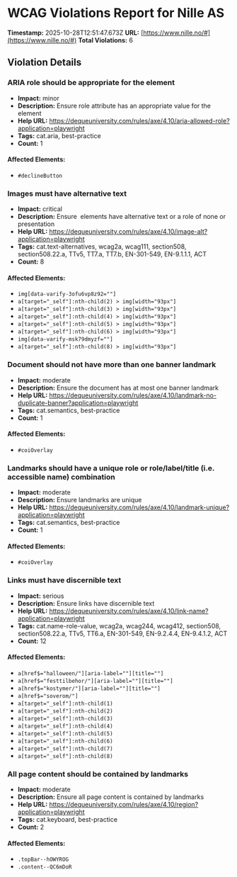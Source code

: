 # WCAG Violations Report for Nille AS

**Timestamp:** 2025-10-28T12:51:47.673Z
**URL:** [https://www.nille.no/#](https://www.nille.no/#)
**Total Violations:** 6

## Violation Details

### ARIA role should be appropriate for the element

- **Impact:** minor
- **Description:** Ensure role attribute has an appropriate value for the element
- **Help URL:** https://dequeuniversity.com/rules/axe/4.10/aria-allowed-role?application=playwright
- **Tags:** cat.aria, best-practice
- **Count:** 1

#### Affected Elements:

- `#declineButton`

### Images must have alternative text

- **Impact:** critical
- **Description:** Ensure <img> elements have alternative text or a role of none or presentation
- **Help URL:** https://dequeuniversity.com/rules/axe/4.10/image-alt?application=playwright
- **Tags:** cat.text-alternatives, wcag2a, wcag111, section508, section508.22.a, TTv5, TT7.a, TT7.b, EN-301-549, EN-9.1.1.1, ACT
- **Count:** 8

#### Affected Elements:

- `img[data-varify-3ofu6vp8z92=""]`
- `a[target="_self"]:nth-child(2) > img[width="93px"]`
- `a[target="_self"]:nth-child(3) > img[width="93px"]`
- `a[target="_self"]:nth-child(4) > img[width="93px"]`
- `a[target="_self"]:nth-child(5) > img[width="93px"]`
- `a[target="_self"]:nth-child(6) > img[width="93px"]`
- `img[data-varify-msk79dmyzf=""]`
- `a[target="_self"]:nth-child(8) > img[width="93px"]`

### Document should not have more than one banner landmark

- **Impact:** moderate
- **Description:** Ensure the document has at most one banner landmark
- **Help URL:** https://dequeuniversity.com/rules/axe/4.10/landmark-no-duplicate-banner?application=playwright
- **Tags:** cat.semantics, best-practice
- **Count:** 1

#### Affected Elements:

- `#coiOverlay`

### Landmarks should have a unique role or role/label/title (i.e. accessible name) combination

- **Impact:** moderate
- **Description:** Ensure landmarks are unique
- **Help URL:** https://dequeuniversity.com/rules/axe/4.10/landmark-unique?application=playwright
- **Tags:** cat.semantics, best-practice
- **Count:** 1

#### Affected Elements:

- `#coiOverlay`

### Links must have discernible text

- **Impact:** serious
- **Description:** Ensure links have discernible text
- **Help URL:** https://dequeuniversity.com/rules/axe/4.10/link-name?application=playwright
- **Tags:** cat.name-role-value, wcag2a, wcag244, wcag412, section508, section508.22.a, TTv5, TT6.a, EN-301-549, EN-9.2.4.4, EN-9.4.1.2, ACT
- **Count:** 12

#### Affected Elements:

- `a[href$="halloween/"][aria-label=""][title=""]`
- `a[href$="festtilbehor/"][aria-label=""][title=""]`
- `a[href$="kostymer/"][aria-label=""][title=""]`
- `a[href$="soverom/"]`
- `a[target="_self"]:nth-child(1)`
- `a[target="_self"]:nth-child(2)`
- `a[target="_self"]:nth-child(3)`
- `a[target="_self"]:nth-child(4)`
- `a[target="_self"]:nth-child(5)`
- `a[target="_self"]:nth-child(6)`
- `a[target="_self"]:nth-child(7)`
- `a[target="_self"]:nth-child(8)`

### All page content should be contained by landmarks

- **Impact:** moderate
- **Description:** Ensure all page content is contained by landmarks
- **Help URL:** https://dequeuniversity.com/rules/axe/4.10/region?application=playwright
- **Tags:** cat.keyboard, best-practice
- **Count:** 2

#### Affected Elements:

- `.topBar--hOWYROG`
- `.content--QC6mDoR`
